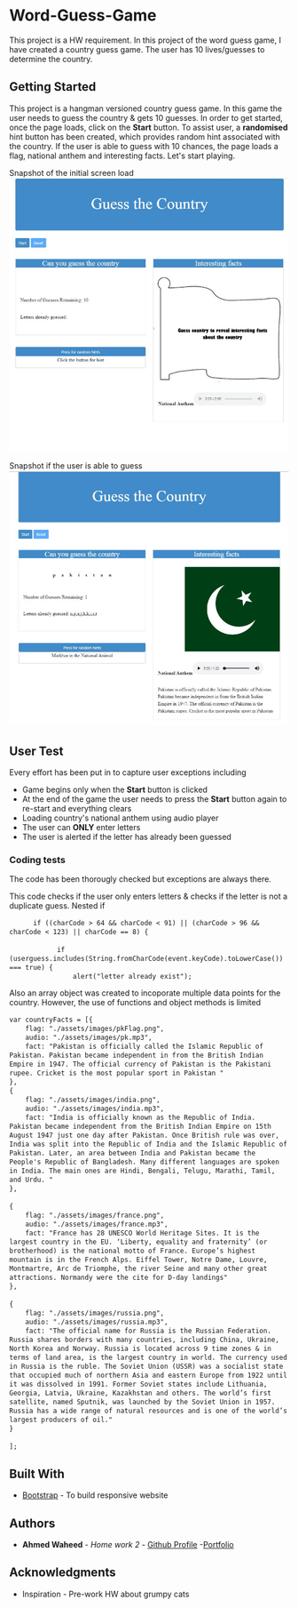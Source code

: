 # Word-Guess-Game

This project is a HW requirement. In this project of the word guess game, I have created a country guess game. The user has 10 lives/guesses to determine the country. 

## Getting Started

This project is a hangman versioned country guess game. In this game the user needs to guess the country & gets 10 guesses. In order to get started, once the page loads, click on the **Start** button. To assist user, a **randomised** hint button has been created, which provides random hint associated with the country. If the user is able to guess with 10 chances, the page loads a flag, national anthem and interesting facts. Let's start playing.

Snapshot of the initial screen load
![Image of initial scrren](./assets/images/capture-hangman-1.JPG)

Snapshot if the user is able to guess
![Win](./assets/images/capture-hangman-2.JPG)

## User Test

Every effort has been put in to capture user exceptions including
* Game begins only when the **Start** button is clicked
* At the end of the game the user needs to press the **Start** button again to re-start and everything clears
* Loading country's national anthem using audio player
* The user can **ONLY** enter letters
* The user is alerted if the letter has already been guessed 

### Coding tests

The code has been thorougly checked but exceptions are always there. 

This code checks if the user only enters letters & checks if the letter is not a duplicate guess. Nested if

```
      if ((charCode > 64 && charCode < 91) || (charCode > 96 && charCode < 123) || charCode == 8) {

            if (userguess.includes(String.fromCharCode(event.keyCode).toLowerCase()) === true) {
                alert("letter already exist");
```

Also an array object was created to incoporate multiple data points for the country. However, the use of functions and object methods is limited

```
var countryFacts = [{
    flag: "./assets/images/pkFlag.png",
    audio: "./assets/images/pk.mp3",
    fact: "Pakistan is officially called the Islamic Republic of Pakistan. Pakistan became independent in from the British Indian Empire in 1947. The official currency of Pakistan is the Pakistani rupee. Cricket is the most popular sport in Pakistan "
},
{
    flag: "./assets/images/india.png",
    audio: "./assets/images/india.mp3",
    fact: "India is officially known as the Republic of India. Pakistan became independent from the British Indian Empire on 15th August 1947 just one day after Pakistan. Once British rule was over, India was split into the Republic of India and the Islamic Republic of Pakistan. Later, an area between India and Pakistan became the People's Republic of Bangladesh. Many different languages are spoken in India. The main ones are Hindi, Bengali, Telugu, Marathi, Tamil, and Urdu. "
},

{
    flag: "./assets/images/france.png",
    audio: "./assets/images/france.mp3",
    fact: "France has 28 UNESCO World Heritage Sites. It is the largest country in the EU. ‘Liberty, equality and fraternity’ (or brotherhood) is the national motto of France. Europe’s highest mountain is in the French Alps. Eiffel Tower, Notre Dame, Louvre, Montmartre, Arc de Triomphe, the river Seine and many other great attractions. Normandy were the cite for D-day landings"
},

{
    flag: "./assets/images/russia.png",
    audio: "./assets/images/russia.mp3",
    fact: "The official name for Russia is the Russian Federation. Russia shares borders with many countries, including China, Ukraine, North Korea and Norway. Russia is located across 9 time zones & in terms of land area, is the largest country in world. The currency used in Russia is the ruble. The Soviet Union (USSR) was a socialist state that occupied much of northern Asia and eastern Europe from 1922 until it was dissolved in 1991. Former Soviet states include Lithuania, Georgia, Latvia, Ukraine, Kazakhstan and others. The world’s first satellite, named Sputnik, was launched by the Soviet Union in 1957. Russia has a wide range of natural resources and is one of the world’s largest producers of oil."
}

];

```

## Built With

* [Bootstrap](https://getbootstrap.com/) - To build responsive website

## Authors

* **Ahmed Waheed** - *Home work 2* - [Github Profile](https://github.com/anw1986) -[Portfolio](https://anw1986.github.io/Basic-Portfolio/)

## Acknowledgments

* Inspiration - Pre-work HW about grumpy cats

